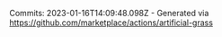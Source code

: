 Commits: 2023-01-16T14:09:48.098Z - Generated via https://github.com/marketplace/actions/artificial-grass
<br>
